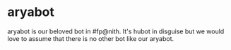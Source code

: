 # aryabot
aryabot is our beloved bot in #fp@nith. It's hubot in disguise but we would love to assume
that there is no other bot like our aryabot.

